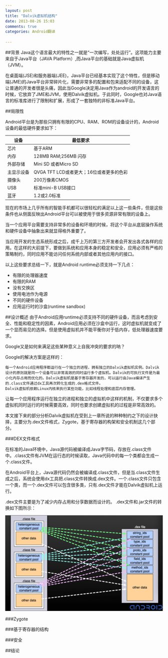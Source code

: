 ```yaml
---
layout: post
title: "Dalvik虚拟机结构"
date: 2013-08-26 15:03
comments: true
categories: Android翻译

---
```

##背景
Java这个语言最大的特性之一就是“一次编写，处处运行”。这项能力主要来自于Java平台（JAVA Platform）,而Java平台的基础就是Java虚拟机（JVM）。

在桌面端(JSE)和服务器端(JEE)，Java平台已经基本实现了这个特性，但是移动端(JME)的Java平台非常碎片化，需要非常多的配置和包来适配不同的设备，这让普通的开发者很是头痛，因此当Google决定用Java作为android的开发语言的时候，它放弃了JME和JVM，使用Dalvik虚拟机。于此同时，Google也对Java语言的标准库进行了限制和扩展，形成了一套独特的非标准Java平台。

##局限性

Android平台是为那些只拥有有限的CPU、RAM、ROM的设备设计的，Android设备的最低硬件要求如下：

| 设备 | 最低要求 |
| ------------ | ------------- |
| 芯片 | 基于ARM  |
| 内存 | 128MB RAM;256MB 闪存  |
|外部存储|Mini SD 或者Micro SD|
|主显示设备|QVGA TFT LCD或者更大；16位或者更多的色彩|
|摄像头|200万像素CMOS|
|USB|标准mini-B USB接口|
|蓝牙|1.2或2.0标准|

现在的市场上几乎所有的智能手机都可以很轻松的满足以上这一些条件，但是这些条件也从侧面反映出Android平台可以被使用于很多资源非常有限的设备上。

当一个应用平台需要支持非常多的设备和环境的时候，将这个平台从底层操作系统和硬件设备中抽象出来就显得格外重要了。

当应用开发的生态系统形成之后，成千上万的第三方开发者会开发出各式各样的应用。在这样的大前提下，要做到系统和应用本身的稳定和安全，应用必须有严格的策略制约，同时应用不能访问任何系统内部或者其他应用内的接口。

以上这些要求总结一下，就是Android runtime必须支持一下几点：

* 有限的处理器速度
* 有限的RAM
* 没有交换区
* 使用电池作为电源
* 不同的硬件设备
* 应用运行时的沙盒(runtime sandbox)

##设计概述
由于Android应用runtime必须支持不同的硬件设备，而且考虑到安全、性能和稳定性的因素，Android应用必须在沙盒中运行，这时虚拟机就变成了一个显而易见的选择。但是使用虚拟机并不能平衡你对于低内存，低处理器速度要求。

Google又是如何来满足这些某种意义上自我冲突的要求的呐？

Google的解决方案是这样的：

```
每一个Android应用程序都运行在一个独立的进程，拥有独立的Dalvik虚拟机实例。Dalvik设计的原则就是同一个设备可以非常高效的同时运行多个虚拟机。Dalvik的可执行文件是为最小化内存占用而优化的。Dalvik虚拟机是基于寄存器开发的，可以运行由Java编译产生的.class文件通过dx工具再次转化生成的.dex格式文件。
Dalvik虚拟机依赖Linux内核来执行某些功能，比如线程处理和底层内存管理。

```

让每一个应用程序运行在独立的进程和独立的虚拟机中这样的机制，不仅要求多个虚拟机同时运行的时候需要高效，同时也要求创建虚拟机的过程是非常高效的。

本文接下来的部分分析Dalvik虚拟机在受到上一章所说的种种制约之下的设计抉择，主要分为.dex文件格式，Zygote，基于寄存器的构架和安全机制这几个部分。

###DEX文件格式

在标准的Java环境中，Java源代码被编译成Java字节码，存放在.class文件中。.class文件有JVM在运行态的时候读取，Java代码中的每一个类都会生成一个.class文件。

在Android平台上，Java源代码仍然会被编译成.class文件，但是当.class文件生成之后，系统会使用dx工具把.class文件转换成.dex文件。一个.class文件只包含一个类，而一个.dex文件可以包含很多类，只有.dex文件才能在Dalvik虚拟机上运行。

.dex文件主要是为了减少内存占用和分享数据而设计的。
.dex文件和.jar文件的转换如下图所示：

![alt text](/images/class_to_dex.jpg "dex文件结构")



###Zygote


###基于寄存器的结构

###安全

##结论

